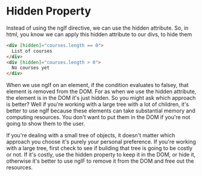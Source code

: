 # Hidden Property

Instead of using the ngIf directive, we can use the hidden attribute. So, in html, you know we can apply this hidden attribute to our
divs, to hide them

```html
<div [hidden]="courses.length == 0">
  List of courses
</div>
<div [hidden]="courses.length > 0">
  No courses yet
</div>
```
When we use ngIf on an element, if the condition evaluates to falsey, that element is removed from the DOM. For as when we use the hidden attribute,
the element is in the DOM it's just hidden. So you might ask which approach is better? Well if you're working with a large
tree with a lot of children, it's better to use ngIf because these elements can take substantial memory and computing resources.
You don't want to put them in the DOM if you're not going to show them to the user.

If you're dealing with a small tree of objects, it doesn't matter which approach you choose it's purely your personal preference.
If you're working with a large tree, first check to see if building that tree is going to be costly or not. If it's costly,
use the hidden property to keep it in the DOM, or hide it, otherwise it's better to use ngIF to remove it from the DOM and free out the resources.
